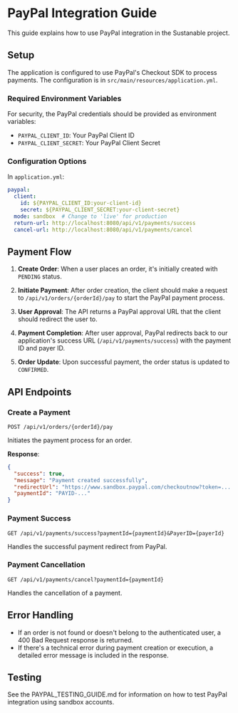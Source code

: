 # PayPal Integration Guide

This guide explains how to use PayPal integration in the Sustanable project.

## Setup

The application is configured to use PayPal's Checkout SDK to process payments. The configuration is in `src/main/resources/application.yml`.

### Required Environment Variables

For security, the PayPal credentials should be provided as environment variables:

- `PAYPAL_CLIENT_ID`: Your PayPal Client ID
- `PAYPAL_CLIENT_SECRET`: Your PayPal Client Secret

### Configuration Options

In `application.yml`:

```yaml
paypal:
  client:
    id: ${PAYPAL_CLIENT_ID:your-client-id}
    secret: ${PAYPAL_CLIENT_SECRET:your-client-secret}
  mode: sandbox  # Change to 'live' for production
  return-url: http://localhost:8080/api/v1/payments/success
  cancel-url: http://localhost:8080/api/v1/payments/cancel
```

## Payment Flow

1. **Create Order**: When a user places an order, it's initially created with `PENDING` status.

2. **Initiate Payment**: After order creation, the client should make a request to `/api/v1/orders/{orderId}/pay` to start the PayPal payment process.

3. **User Approval**: The API returns a PayPal approval URL that the client should redirect the user to.

4. **Payment Completion**: After user approval, PayPal redirects back to our application's success URL (`/api/v1/payments/success`) with the payment ID and payer ID.

5. **Order Update**: Upon successful payment, the order status is updated to `CONFIRMED`.

## API Endpoints

### Create a Payment

```
POST /api/v1/orders/{orderId}/pay
```

Initiates the payment process for an order.

**Response**:
```json
{
  "success": true,
  "message": "Payment created successfully",
  "redirectUrl": "https://www.sandbox.paypal.com/checkoutnow?token=....",
  "paymentId": "PAYID-..."
}
```

### Payment Success

```
GET /api/v1/payments/success?paymentId={paymentId}&PayerID={payerId}
```

Handles the successful payment redirect from PayPal.

### Payment Cancellation

```
GET /api/v1/payments/cancel?paymentId={paymentId}
```

Handles the cancellation of a payment.

## Error Handling

- If an order is not found or doesn't belong to the authenticated user, a 400 Bad Request response is returned.
- If there's a technical error during payment creation or execution, a detailed error message is included in the response.

## Testing

See the PAYPAL_TESTING_GUIDE.md for information on how to test PayPal integration using sandbox accounts.